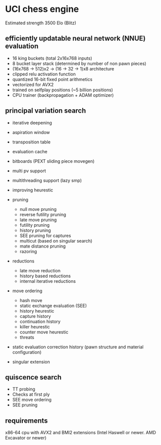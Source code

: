 # UCI chess engine

Estimated strength 3500 Elo (Blitz)

## efficiently updatable neural network (NNUE) evaluation
- 16 king buckets (total 2x16x768 inputs)
- 8 bucket layer stack (determined by number of non pawn pieces)
- (16x768 -> 512)x2 -> (16 -> 32 -> 1)x8 architecture
- clipped relu activation function
- quantized 16-bit fixed point arithmetics
- vectorized for AVX2
- trained on selfplay positions (~5 billion positions)
- CPU trainer (backpropagation + ADAM optimizer)

## principal variation search

- iterative deepening
- aspiration window
- transposition table
- evaluation cache
- bitboards (PEXT sliding piece movegen)
- multi pv support
- multithreading support (lazy smp)
- improving heurestic

- pruning

	- null move pruning
	- reverse futility pruning
	- late move pruning
	- futility pruning
	- history pruning
	- SEE pruning for captures
	- multicut (based on singular search)
	- mate distance pruning
	- razoring

- reductions

	- late move reduction
	- history based reductions
	- internal iterative reductions

- move ordering

	- hash move
	- static exchange evaluation (SEE)
	- history heurestic
	- capture history
	- continuation history
	- killer heurestic
	- counter move heurestic
	- threats

- static evaluation correction history (pawn structure and material configuration)
- singular extension

## quiscence search

- TT probing
- Checks at first ply
- SEE move ordering
- SEE pruning	

## requirements

x86-64 cpu with AVX2 and BMI2 extensions (Intel Haswell or newer. AMD Excavator or newer)

	
